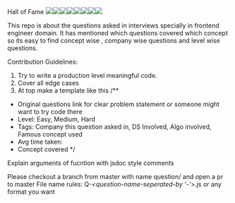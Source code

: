 Hall of Fame
[![](https://sourcerer.io/fame/rahulrana95/rahulrana95/Interview_Questions_Data_Structures_And_Algo_Frontend_Engineer/images/0)](https://sourcerer.io/fame/rahulrana95/rahulrana95/Interview_Questions_Data_Structures_And_Algo_Frontend_Engineer/links/0)[![](https://sourcerer.io/fame/rahulrana95/rahulrana95/Interview_Questions_Data_Structures_And_Algo_Frontend_Engineer/images/1)](https://sourcerer.io/fame/rahulrana95/rahulrana95/Interview_Questions_Data_Structures_And_Algo_Frontend_Engineer/links/1)[![](https://sourcerer.io/fame/rahulrana95/rahulrana95/Interview_Questions_Data_Structures_And_Algo_Frontend_Engineer/images/2)](https://sourcerer.io/fame/rahulrana95/rahulrana95/Interview_Questions_Data_Structures_And_Algo_Frontend_Engineer/links/2)[![](https://sourcerer.io/fame/rahulrana95/rahulrana95/Interview_Questions_Data_Structures_And_Algo_Frontend_Engineer/images/3)](https://sourcerer.io/fame/rahulrana95/rahulrana95/Interview_Questions_Data_Structures_And_Algo_Frontend_Engineer/links/3)[![](https://sourcerer.io/fame/rahulrana95/rahulrana95/Interview_Questions_Data_Structures_And_Algo_Frontend_Engineer/images/4)](https://sourcerer.io/fame/rahulrana95/rahulrana95/Interview_Questions_Data_Structures_And_Algo_Frontend_Engineer/links/4)[![](https://sourcerer.io/fame/rahulrana95/rahulrana95/Interview_Questions_Data_Structures_And_Algo_Frontend_Engineer/images/5)](https://sourcerer.io/fame/rahulrana95/rahulrana95/Interview_Questions_Data_Structures_And_Algo_Frontend_Engineer/links/5)[![](https://sourcerer.io/fame/rahulrana95/rahulrana95/Interview_Questions_Data_Structures_And_Algo_Frontend_Engineer/images/6)](https://sourcerer.io/fame/rahulrana95/rahulrana95/Interview_Questions_Data_Structures_And_Algo_Frontend_Engineer/links/6)[![](https://sourcerer.io/fame/rahulrana95/rahulrana95/Interview_Questions_Data_Structures_And_Algo_Frontend_Engineer/images/7)](https://sourcerer.io/fame/rahulrana95/rahulrana95/Interview_Questions_Data_Structures_And_Algo_Frontend_Engineer/links/7)


This repo is about the questions asked in interviews specially in frontend engineer domain. It has mentioned which questions covered which concept so its easy to find concept wise , company wise questions and level wise questions.


Contribution Guidelines:
1. Try to write a production level meaningful code.
2. Cover all edge cases
3. At top make a template like this
/**
  * Original questions link for clear problem statement or someone might want to try code there
  * Level: Easy, Medium, Hard
  * Tags: Company this question asked in, DS Involved, Algo involved, Famous concept used
  * Avg time taken:
  * Concept covered
  */

  Explain arguments of fucntion with jsdoc style comments


  Please checkout a branch from master with name question/<name of branch> and open a pr to master
  File name rules: Q-<question number in file>_<question-name-seperated-by '-'_<level>>.js or any format you want